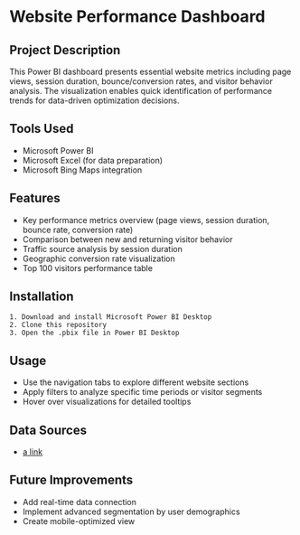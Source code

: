 # Website Performance Dashboard

## Project Description
This Power BI dashboard presents essential website metrics including page views, session duration, bounce/conversion rates, and visitor behavior analysis. The visualization enables quick identification of performance trends for data-driven optimization decisions.

## Tools Used
- Microsoft Power BI
- Microsoft Excel (for data preparation)
- Microsoft Bing Maps integration

## Features
- Key performance metrics overview (page views, session duration, bounce rate, conversion rate)
- Comparison between new and returning visitor behavior
- Traffic source analysis by session duration
- Geographic conversion rate visualization
- Top 100 visitors performance table

## Installation
    1. Download and install Microsoft Power BI Desktop
    2. Clone this repository
    3. Open the .pbix file in Power BI Desktop

## Usage
- Use the navigation tabs to explore different website sections
- Apply filters to analyze specific time periods or visitor segments
- Hover over visualizations for detailed tooltips

## Data Sources
- [a link](https://github.com/ldakjfla/website_performance_analytics.csv)

## Future Improvements
- Add real-time data connection
- Implement advanced segmentation by user demographics
- Create mobile-optimized view
